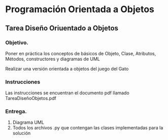 # Programación Orientada a Objetos 
## Tarea Diseño Oriuentado a Objetos

### Objetivo.

Poner en práctica los conceptos de básicos de Objeto, Clase, Atributos, Métodos, constructores y diagramas de UML

Realizar una versión orientada a objetos del juego del Gato

### Instrucciones

Las instrucciones se encuentran el documento pdf llamado TareaDiseñoObjetos.pdf

### Entrega.

1. Diagrama UML
2. Todos los archivos .py que contengan las clases implementadas para la solución

